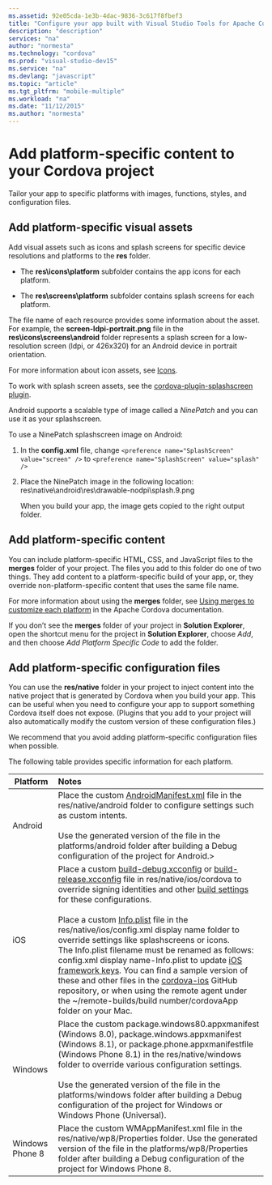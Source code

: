```yaml
---
ms.assetid: 92e05cda-1e3b-4dac-9836-3c617f8fbef3
title: "Configure your app built with Visual Studio Tools for Apache Cordova"
description: "description"
services: "na"
author: "normesta"
ms.technology: "cordova"
ms.prod: "visual-studio-dev15"
ms.service: "na"
ms.devlang: "javascript"
ms.topic: "article"
ms.tgt_pltfrm: "mobile-multiple"
ms.workload: "na"
ms.date: "11/12/2015"
ms.author: "normesta"
---
```



# Add platform-specific content to your Cordova project

Tailor your app to specific platforms with images, functions, styles, and configuration files.

## <a id="VisualAssets"></a>Add platform-specific visual assets

Add visual assets such as icons and splash screens for specific device resolutions and platforms to the **res** folder.

* The **res\icons\platform** subfolder contains the app icons for each platform.

* The **res\screens\platform** subfolder contains splash screens for each platform.

The file name of each resource provides some information about the asset. For example, the **screen-ldpi-portrait.png** file in the **res\icons\screens\android** folder represents a splash screen for a low-resolution screen (ldpi, or 426x320) for an Android device in portrait orientation.

For more information about icon assets, see [Icons](https://cordova.apache.org/docs/en/latest/config_ref/images.html).

To work with splash screen assets, see the [cordova-plugin-splashscreen plugin](https://cordova.apache.org/docs/en/latest/reference/cordova-plugin-splashscreen/).

Android supports a scalable type of image called a *NinePatch* and you can use it as your splashscreen.

To use a NinePatch splashscreen image on Android:

1. In the **config.xml** file, change ```<preference name="SplashScreen" value="screen" />``` to ```<preference name="SplashScreen" value="splash" />```

2. Place the NinePatch image in the following location: res\native\android\res\drawable-nodpi\splash.9.png

   When you build your app, the image gets copied to the right output folder.

## <a id="Content"></a>Add platform-specific content

You can include platform-specific HTML, CSS, and JavaScript files to the **merges** folder of your project. The files you add to this folder do one of two things. They add content to a platform-specific build of your app, or, they override non-platform-specific content that uses the same file name.

For more information about using the **merges** folder, see [Using merges to customize each platform](https://cordova.apache.org/docs/en/edge/guide/cli/#link-9) in the Apache Cordova documentation.

If you don’t see the **merges** folder of your project in **Solution Explorer**, open the shortcut menu for the project in **Solution Explorer**, choose *Add*, and then choose *Add Platform Specific Code* to add the folder.

## <a id="Configuration"></a>Add platform-specific configuration files

You can use the **res/native** folder in your project to inject content into the native project that is generated by Cordova when you build your app. This can be useful when you need to configure your app to support something Cordova itself does not expose. (Plugins that you add to your project will also automatically modify the custom version of these configuration files.)

We recommend that you avoid adding platform-specific configuration files when possible.

The following table provides specific information for each platform.

<table>
    <thead>
        <tr>
            <th>Platform</th>
            <th style="text-align:left">Notes</th>
        </tr>
    </thead>
    <tbody>
        <tr>
            <td>Android</td>
            <td style="text-align:left">Place the custom <a href="http://developer.android.com/guide/topics/manifest/manifest-intro.html">AndroidManifest.xml</a> file in the res/native/android folder to configure settings such as custom intents. <br><br>Use the generated version of the file in the platforms/android folder after building a Debug configuration of the project for Android.></td>
        </tr>
        <tr>
            <td>iOS</td>
            <td style="text-align:left">Place a custom <a href="http://go.microsoft.com/fwlink/?LinkID=532829">build-debug.xcconfig</a> or <a href="http://go.microsoft.com/fwlink/?LinkID=532830">build-release.xcconfig</a> file in res/native/ios/cordova to override signing identities and other <a href="http://go.microsoft.com/fwlink/?LinkID=532831">build settings</a> for these configurations. <br><br>Place a custom <a href="http://go.microsoft.com/fwlink/?LinkID=532832">Info.plist</a> file in the res/native/ios/config.xml display name folder to override settings like splashscreens or icons. <br>The Info.plist filename must be renamed as follows: config.xml display name-Info.plist to update <a href="http://go.microsoft.com/fwlink/?LinkID=532834">iOS framework keys</a>. You can find a sample version of these and other files in the <a href="http://go.microsoft.com/fwlink/?LinkID=532835">cordova-ios</a> GitHub repository, or when using the remote agent under the ~/remote-builds/build number/cordovaApp folder on your Mac.</td>
        </tr>
        <tr>
            <td>Windows</td>
            <td style="text-align:left">Place the custom package.windows80.appxmanifest (Windows 8.0), package.windows.appxmanifest (Windows 8.1), or package.phone.appxmanifestfile (Windows Phone 8.1) in the res/native/windows folder to override various configuration settings. <br><br>Use the generated version of the file in the platforms/windows folder after building a Debug configuration of the project for Windows or Windows Phone (Universal).</td>
        </tr>
        <tr>
            <td>Windows Phone 8</td>
            <td style="text-align:left">Place the custom WMAppManifest.xml file in the res/native/wp8/Properties folder. Use the generated version of the file in the platforms/wp8/Properties folder after building a Debug configuration of the project for Windows Phone 8.</td>
        </tr>
    </tbody>
</table>
